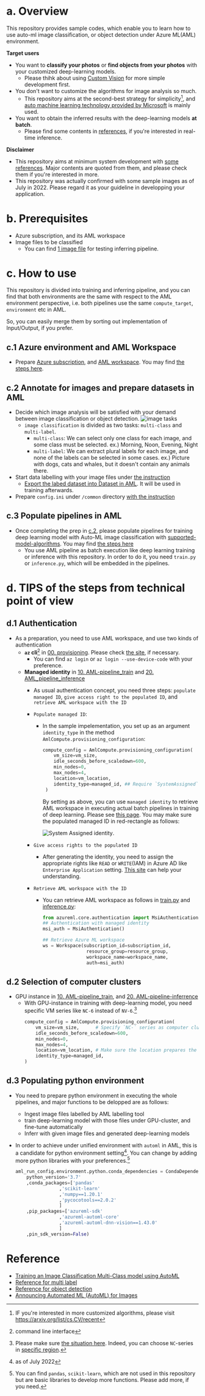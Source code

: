 # a. Overview
This repository provides sample codes, which enable you to learn how to use auto-ml image classification, or object detection under Azure ML(AML) environment. 

__Target users__
- You want to **classify your photos** or **find objects from your photos** with your customized deep-learning models.
    - Please thihk about using [Custom Vision](https://www.customvision.ai/) for more simple development first.
- You don't want to customize the algorithms for image analysis so much.
    - This repository aims at the second-best strategy for simplicity[^1], and [auto machine learning technology provided by Microsoft](https://docs.microsoft.com/en-us/azure/machine-learning/how-to-auto-train-image-models?tabs=SDK-v2) is mainly used.
- You want to obtain the inferred results with the deep-learning models **at batch**.
    - Please find some contents in [references](#reference), if you're interested in real-time inference.

__Disclaimer__ 
- This repository aims at minimum system development with [some references](#reference). Major contents are quoted from them, and please check them if you're interested in more.
- This repository was actually confirmed with some sample images as of July in 2022. Please regard it as your guideline in developping your application.


# b. Prerequisites
- Azure subscription, and its AML workspace
- Image files to be classified
    - You can find [1 image file](./sample_images/60_1537642922.jpg) for testing inferring pipeline.

# c. How to use
This repository is divided into training and inferring pipeline, and you can find that both environments are the same with respect to the AML environment perspective, i.e. both pipelines use the same `compute_target`, `environment` etc in AML.

So, you can easily merge them by sorting out implementation of Input/Output, if you prefer. 


## c.1 Azure environment and AML Workspace
- Prepare [Azure subscription](https://azure.microsoft.com/en-us/free/), and [AML workspace](https://docs.microsoft.com/en-us/azure/machine-learning/concept-workspace). You may find [the steps here](00.%20provisioning.ipynb).

## c.2 Annotate for images and prepare datasets in AML
- Decide which image analysis will be satisfied with your demand between image classification or object detection. 
    ![image tasks](./docs/images/image_tasks.png) 
    - `image classification` is divided as two tasks: `multi-class` and `multi-label`.
        - `multi-class`: We can select only one class for each image, and some class must be selected.
            ex.) Morning, Noon, Evening, Night
        - `multi-label`: We can extract plural labels for each image, and none of the labels can be selected in some cases.
            ex.) Picture with dogs, cats and whales, but it doesn't contain any animals there.
- Start data labelling with your image files under [the instruction](https://docs.microsoft.com/en-us/azure/machine-learning/how-to-create-image-labeling-projects)
    - [Export the labed dataset into Dataset in AML](https://docs.microsoft.com/en-us/azure/machine-learning/how-to-create-image-labeling-projects#export-the-labels). It will be used in training afterwards.
- Prepare `config.ini` under `/common` directory [with the instruction](./common/README.md)

## c.3 Populate pipelines in AML
- Once completing the prep in [c.2](#c2-annotate-for-images-and-prepare-datasets-in-aml), please populate pipelines for training deep learning model with Auto-ML image classification with [supported-model-algorithms](https://docs.microsoft.com/en-us/azure/machine-learning/how-to-auto-train-image-models?tabs=CLI-v2#supported-model-algorithms). You may find [the steps here](./10.%20AML_pipeline_train.ipynb)
    - You use AML pipeline as batch execution like deep learning training or inference with this repository. In order to do it, you need `train.py` or `inference.py`, which will be embedded in the pipelines.

# d. TIPS of the steps from technical point of view
## d.1 Authentication
- As a preparation, you need to use AML workspace, and use two kinds of authentication
    - **`az` cli**[^2] in [00. provisioning](00.%20provisioning.ipynb). Please check [the site](https://docs.microsoft.com/en-us/cli/azure/authenticate-azure-cli), if necessary.
        - You can find `az login` or `az login --use-device-code` with your preference.
    - **Managed identity** in [10. AML-pipeline_train](10.%20AML_pipeline_train.ipynb) and  [20. AML_pipeline_inference](./20.%20AML_pipeline_inferrence.ipynb)
        - As usual authentication concept, you need three steps: `populate managed ID`, `give access right to the populated ID`, and `retrieve AML workspace with the ID`
        - `Populate managed ID`:
            - In the sample impelementation, you set up as an argument `identity_type` in the method `AmlCompute.provisioning_configuration`:

                ```python
                compute_config = AmlCompute.provisioning_configuration(
                    vm_size=vm_size,
                    idle_seconds_before_scaledown=600,
                    min_nodes=0,
                    max_nodes=4,
                    location=vm_location,
                    identity_type=managed_id, ## Require `SystemAssigned` for System assigned managed ID here
                 )
                ```
                By setting as above, you can use `managed identity` to retrieve AML workspace in executing actual batch pipelines in training of deep learning. Please see [this page](https://docs.microsoft.com/en-us/azure/machine-learning/how-to-create-attach-compute-cluster?tabs=python#set-up-managed-identity). You may make sure the populated managed ID in red-rectangle as follows:
        
                ![System Assigned identity](./docs/images/managed_identity.png). 

        - `Give access rights to the populated ID`
            - After generating the identity, you need to assign the appropriate rights like `READ` or `WRITE`(IAM) in Azure AD like `Enterprise Application` setting. [This site](https://stackoverflow.com/questions/66806261/is-it-possible-to-assign-a-system-managed-identity-to-an-azure-ad-enterprise-app) can help your understanding. 
        
        - `Retrieve AML workspace with the ID`
            - You can retrieve AML workspace as follows in [train.py](./train.py) and [inference.py](./inference.py):
                ```python
                from azureml.core.authentication import MsiAuthentication
                ## Authentication with managed identity
                msi_auth = MsiAuthentication()

                ## Retrieve Azure ML workspace
                ws = Workspace(subscription_id=subscription_id,
                                resource_group=resource_group,
                                workspace_name=workspace_name,
                                auth=msi_auth)
                ```

## d.2 Selection of computer clusters
- GPU instance in [10. AML-pipeline_train](10.%20AML_pipeline_train.ipynb), and [20. AML-pipeline-inferrence](./20.%20AML_pipeline_inferrence.ipynb)
    - With GPU-instance in training with deep-learning model, you need specific VM series like `NC-6` instead of `NV-6`.[^3]
        ```python
        compute_config = AmlCompute.provisioning_configuration(
            vm_size=vm_size,      # Specify `NC-` series as computer cluster here
            idle_seconds_before_scaledown=600,
            min_nodes=0,
            max_nodes=4,
            location=vm_location, # Make sure the location prepares the `vm_size`
            identity_type=managed_id,
        )
        ```

## d.3 Populating python environment
- You need to prepare python environment in executing the whole pipelines, and major functions to be delopped are as follows:
    - Ingest image files labelled by AML labelling tool
    - train deep-learning model with those files under GPU-cluster, and fine-tune automatically
    - Inferr with given image files and generated deep-learning models
- In order to achieve under unified environment with `automl` in AML, this is a candidate for python environment setting[^4]. You can change by adding more python libraries with your preferences.[^5]

    ```python
    aml_run_config.environment.python.conda_dependencies = CondaDependencies.create(
        python_version='3.7'
        ,conda_packages=['pandas'
                    ,'scikit-learn'
                    ,'numpy==1.20.1'
                    ,'pycocotools==2.0.2'
                    ]
        ,pip_packages=['azureml-sdk'
                    ,'azureml-automl-core'
                    ,'azureml-automl-dnn-vision==1.43.0'
                    ]
        ,pin_sdk_version=False)
    ```


# Reference
- [Training an Image Classification Multi-Class model using AutoML](https://github.com/Azure/azureml-examples/blob/main/python-sdk/tutorials/automl-with-azureml/image-classification-multiclass/auto-ml-image-classification-multiclass.ipynb)
- [Reference for multi label](https://github.com/Azure/azureml-examples/tree/main/python-sdk/tutorials/automl-with-azureml/image-classification-multilabel)
- [Reference for object detection](https://github.com/Azure/azureml-examples/blob/main/python-sdk/tutorials/automl-with-azureml/image-object-detection/auto-ml-image-object-detection.ipynb)
- [Announcing Automated ML (AutoML) for Images](https://techcommunity.microsoft.com/t5/ai-machine-learning-blog/announcing-automated-ml-automl-for-images/ba-p/2843034)



[^1]: IF you're interested in more customized algorithms, please visit https://arxiv.org/list/cs.CV/recent

[^2]: command line interface

[^3]: Please make sure [the situation here](https://docs.microsoft.com/en-us/azure/machine-learning/how-to-auto-train-image-models?tabs=SDK-v2#compute-to-run-experiment). Indeed, you can choose `NC`-series in [specific region](https://azure.microsoft.com/en-us/global-infrastructure/services/?products=virtual-machines).

[^4]: as of July 2022

[^5]: You can find `pandas`, `scikit-learn`, which are not used in this repository but are basic libraries to develop more functions. Please add more, if you need.
